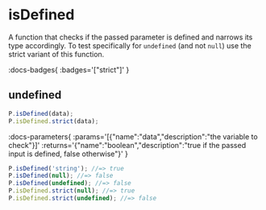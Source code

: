 # isDefined

A function that checks if the passed parameter is defined and narrows its type accordingly.
To test specifically for `undefined` (and not `null`) use the strict variant of this function.

:docs-badges{ :badges='["strict"]' }


## undefined

```js [light]
P.isDefined(data);
P.isDefined.strict(data);
```

:docs-parameters{ :params='[{"name":"data","description":"the variable to check"}]' :returns='{"name":"boolean","description":"true if the passed input is defined, false otherwise"}' }

```js
P.isDefined('string'); //=> true
P.isDefined(null); //=> false
P.isDefined(undefined); //=> false
P.isDefined.strict(null); //=> true
P.isDefined.strict(undefined); //=> false
```